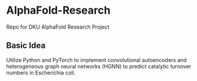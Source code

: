 # AlphaFold-Research

Repo for DKU AlphaFold Research Project

## Basic Idea

Utilize Python and PyTorch to implement convolutional autoencoders and heterogeneous graph neural networks (HGNN) to predict catalytic turnover numbers in Escherichia coli.
